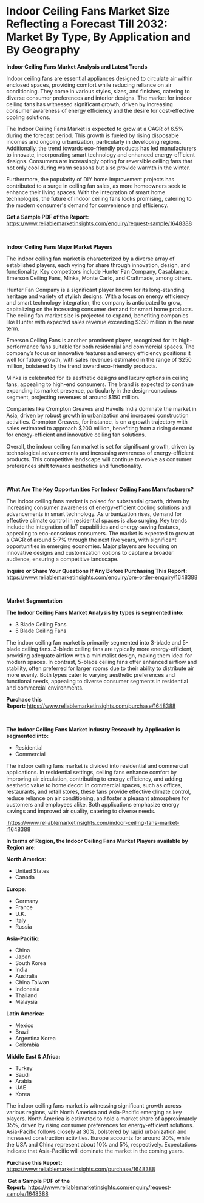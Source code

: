 <p><h1>Indoor Ceiling Fans Market Size Reflecting a Forecast Till 2032: Market By Type, By Application and By Geography</h1></p><p><strong>Indoor Ceiling Fans Market Analysis and Latest Trends</strong></p>
<p><p>Indoor ceiling fans are essential appliances designed to circulate air within enclosed spaces, providing comfort while reducing reliance on air conditioning. They come in various styles, sizes, and finishes, catering to diverse consumer preferences and interior designs. The market for indoor ceiling fans has witnessed significant growth, driven by increasing consumer awareness of energy efficiency and the desire for cost-effective cooling solutions.</p><p>The Indoor Ceiling Fans Market is expected to grow at a CAGR of 6.5% during the forecast period. This growth is fueled by rising disposable incomes and ongoing urbanization, particularly in developing regions. Additionally, the trend towards eco-friendly products has led manufacturers to innovate, incorporating smart technology and enhanced energy-efficient designs. Consumers are increasingly opting for reversible ceiling fans that not only cool during warm seasons but also provide warmth in the winter. </p><p>Furthermore, the popularity of DIY home improvement projects has contributed to a surge in ceiling fan sales, as more homeowners seek to enhance their living spaces. With the integration of smart home technologies, the future of indoor ceiling fans looks promising, catering to the modern consumer's demand for convenience and efficiency.</p></p>
<p><strong>Get a Sample PDF of the Report:&nbsp;</strong> <a href="https://www.reliablemarketinsights.com/enquiry/request-sample/1648388?utm_campaign=1558&utm_medium=2&utm_source=Github&utm_content=ia&utm_term=15042025&utm_id=indoor-ceiling-fans">https://www.reliablemarketinsights.com/enquiry/request-sample/1648388</a></p>
<p>&nbsp;</p>
<p><strong>Indoor Ceiling Fans Major Market Players</strong></p>
<p><p>The indoor ceiling fan market is characterized by a diverse array of established players, each vying for share through innovation, design, and functionality. Key competitors include Hunter Fan Company, Casablanca, Emerson Ceiling Fans, Minka, Monte Carlo, and Craftmade, among others.</p><p>Hunter Fan Company is a significant player known for its long-standing heritage and variety of stylish designs. With a focus on energy efficiency and smart technology integration, the company is anticipated to grow, capitalizing on the increasing consumer demand for smart home products. The ceiling fan market size is projected to expand, benefiting companies like Hunter with expected sales revenue exceeding $350 million in the near term.</p><p>Emerson Ceiling Fans is another prominent player, recognized for its high-performance fans suitable for both residential and commercial spaces. The company’s focus on innovative features and energy efficiency positions it well for future growth, with sales revenues estimated in the range of $250 million, bolstered by the trend toward eco-friendly products.</p><p>Minka is celebrated for its aesthetic designs and luxury options in ceiling fans, appealing to high-end consumers. The brand is expected to continue expanding its market presence, particularly in the design-conscious segment, projecting revenues of around $150 million.</p><p>Companies like Crompton Greaves and Havells India dominate the market in Asia, driven by robust growth in urbanization and increased construction activities. Crompton Greaves, for instance, is on a growth trajectory with sales estimated to approach $200 million, benefiting from a rising demand for energy-efficient and innovative ceiling fan solutions.</p><p>Overall, the indoor ceiling fan market is set for significant growth, driven by technological advancements and increasing awareness of energy-efficient products. This competitive landscape will continue to evolve as consumer preferences shift towards aesthetics and functionality.</p></p>
<p>&nbsp;</p>
<p><strong>What Are The Key Opportunities For Indoor Ceiling Fans Manufacturers?</strong></p>
<p><p>The indoor ceiling fans market is poised for substantial growth, driven by increasing consumer awareness of energy-efficient cooling solutions and advancements in smart technology. As urbanization rises, demand for effective climate control in residential spaces is also surging. Key trends include the integration of IoT capabilities and energy-saving features, appealing to eco-conscious consumers. The market is expected to grow at a CAGR of around 5-7% through the next five years, with significant opportunities in emerging economies. Major players are focusing on innovative designs and customization options to capture a broader audience, ensuring a competitive landscape.</p></p>
<p><strong>Inquire or Share Your Questions If Any Before Purchasing This Report:</strong> <a href="https://www.reliablemarketinsights.com/enquiry/pre-order-enquiry/1648388?utm_campaign=1558&utm_medium=2&utm_source=Github&utm_content=ia&utm_term=15042025&utm_id=indoor-ceiling-fans">https://www.reliablemarketinsights.com/enquiry/pre-order-enquiry/1648388</a></p>
<p>&nbsp;</p>
<p><strong>Market Segmentation</strong></p>
<p><strong>The Indoor Ceiling Fans Market Analysis by types is segmented into:</strong></p>
<p><ul><li>3 Blade Ceiling Fans</li><li>5 Blade Ceiling Fans</li></ul></p>
<p><p>The indoor ceiling fan market is primarily segmented into 3-blade and 5-blade ceiling fans. 3-blade ceiling fans are typically more energy-efficient, providing adequate airflow with a minimalist design, making them ideal for modern spaces. In contrast, 5-blade ceiling fans offer enhanced airflow and stability, often preferred for larger rooms due to their ability to distribute air more evenly. Both types cater to varying aesthetic preferences and functional needs, appealing to diverse consumer segments in residential and commercial environments.</p></p>
<p><strong>Purchase this Report:&nbsp;</strong><a href="https://www.reliablemarketinsights.com/purchase/1648388?utm_campaign=1558&utm_medium=2&utm_source=Github&utm_content=ia&utm_term=15042025&utm_id=indoor-ceiling-fans">https://www.reliablemarketinsights.com/purchase/1648388</a></p>
<p>&nbsp;</p>
<p><strong>The Indoor Ceiling Fans Market Industry Research by Application is segmented into:</strong></p>
<p><ul><li>Residential</li><li>Commercial</li></ul></p>
<p><p>The indoor ceiling fans market is divided into residential and commercial applications. In residential settings, ceiling fans enhance comfort by improving air circulation, contributing to energy efficiency, and adding aesthetic value to home decor. In commercial spaces, such as offices, restaurants, and retail stores, these fans provide effective climate control, reduce reliance on air conditioning, and foster a pleasant atmosphere for customers and employees alike. Both applications emphasize energy savings and improved air quality, catering to diverse needs.</p></p>
<p><a href="https://www.reliablemarketinsights.com/indoor-ceiling-fans-market-r1648388?utm_campaign=1558&utm_medium=2&utm_source=Github&utm_content=ia&utm_term=15042025&utm_id=indoor-ceiling-fans">&nbsp;https://www.reliablemarketinsights.com/indoor-ceiling-fans-market-r1648388</a></p>
<p><strong>In terms of Region, the Indoor Ceiling Fans Market Players available by Region are:</strong></p>
<p>
    <p> <strong> North America: </strong>
        <ul>
            <li>United States</li>
            <li>Canada</li>
        </ul>
        </p> 
    <p> <strong> Europe: </strong>
        <ul>
            <li>Germany</li>
            <li>France</li>
            <li>U.K.</li>
            <li>Italy</li>
            <li>Russia</li>
        </ul>
        </p> 
    <p> <strong> Asia-Pacific: </strong>
        <ul>
            <li>China</li>
            <li>Japan</li>
            <li>South Korea</li>
            <li>India</li>
            <li>Australia</li>
            <li>China Taiwan</li>
            <li>Indonesia</li>
            <li>Thailand</li>
            <li>Malaysia</li>
        </ul>
        </p> 
    <p> <strong> Latin America: </strong>
        <ul>
            <li>Mexico</li>
            <li>Brazil</li>
            <li>Argentina Korea</li>
            <li>Colombia</li>
        </ul>
        </p> 
    <p> <strong> Middle East & Africa: </strong>
        <ul>
            <li>Turkey</li>
            <li>Saudi</li>
            <li>Arabia</li>
            <li>UAE</li>
            <li>Korea</li>
        </ul>
    </p>
    </p>
<p><p>The indoor ceiling fans market is witnessing significant growth across various regions, with North America and Asia-Pacific emerging as key players. North America is estimated to hold a market share of approximately 35%, driven by rising consumer preferences for energy-efficient solutions. Asia-Pacific follows closely at 30%, bolstered by rapid urbanization and increased construction activities. Europe accounts for around 20%, while the USA and China represent about 10% and 5%, respectively. Expectations indicate that Asia-Pacific will dominate the market in the coming years.</p></p>
<p><strong>Purchase this Report: </strong><a href="https://www.reliablemarketinsights.com/purchase/1648388?utm_campaign=1558&utm_medium=2&utm_source=Github&utm_content=ia&utm_term=15042025&utm_id=indoor-ceiling-fans">https://www.reliablemarketinsights.com/purchase/1648388</a></p>
<p>&nbsp;<strong>Get a Sample PDF of the Report:&nbsp;&nbsp;</strong><a href="https://www.reliablemarketinsights.com/enquiry/request-sample/1648388?utm_campaign=1558&utm_medium=2&utm_source=Github&utm_content=ia&utm_term=15042025&utm_id=indoor-ceiling-fans">https://www.reliablemarketinsights.com/enquiry/request-sample/1648388</a></p>
<p><strong></strong></p>
<p><p></p><p></p><p></p></p>